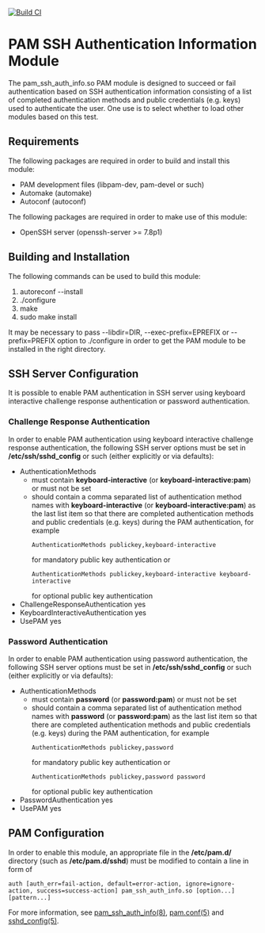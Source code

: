 [![Build CI](https://github.com/eehakkin/pam-ssh-auth-info/actions/workflows/build.yml/badge.svg)](https://github.com/eehakkin/pam-ssh-auth-info/actions/workflows/build.yml)

# PAM SSH Authentication Information Module

The pam_ssh_auth_info.so PAM module is designed to succeed or fail
authentication based on SSH authentication information consisting of a
list of completed authentication methods and public credentials (e.g.
keys) used to authenticate the user.
One use is to select whether to load other modules based on this test.

## Requirements

The following packages are required in order to build and install this
module:

* PAM development files (libpam-dev, pam-devel or such)
* Automake (automake)
* Autoconf (autoconf)

The following packages are required in order to make use of this module:

* OpenSSH server (openssh-server >= 7.8p1)

## Building and Installation

The following commands can be used to build this module:

1. autoreconf --install
2. ./configure
3. make
4. sudo make install

It may be necessary to pass
--libdir=DIR,
--exec-prefix=EPREFIX or
--prefix=PREFIX
option to ./configure in order to get the PAM module to be installed in
the right directory.

## SSH Server Configuration

It is possible to enable PAM authentication in SSH server using
keyboard interactive challenge response authentication or
password authentication.

### Challenge Response Authentication

In order to enable PAM authentication using keyboard interactive
challenge response authentication, the following SSH server options must
be set in **/etc/ssh/sshd_config** or such (either explicitly or via
defaults):

* AuthenticationMethods
  - must contain **keyboard-interactive** (or
    **keyboard-interactive:pam**) or must not be set
  - should contain a comma separated list of authentication method names
    with **keyboard-interactive** (or **keyboard-interactive:pam**) as
    the last list item so that there are completed authentication
    methods and public credentials (e.g. keys) during the PAM
    authentication, for example
    ```
    AuthenticationMethods publickey,keyboard-interactive
    ```
    for mandatory public key authentication or
    ```
    AuthenticationMethods publickey,keyboard-interactive keyboard-interactive
    ```
    for optional public key authentication
* ChallengeResponseAuthentication yes
* KeyboardInteractiveAuthentication yes
* UsePAM yes

### Password Authentication

In order to enable PAM authentication using password authentication,
the following SSH server options must be set in **/etc/ssh/sshd_config**
or such (either explicitly or via defaults):

* AuthenticationMethods
  - must contain **password** (or **password:pam**) or must not be set
  - should contain a comma separated list of authentication method names
    with **password** (or **password:pam**) as the last list item so
    that there are completed authentication methods and public
    credentials (e.g. keys) during the PAM authentication, for example
    ```
    AuthenticationMethods publickey,password
    ```
    for mandatory public key authentication or
    ```
    AuthenticationMethods publickey,password password
    ```
    for optional public key authentication
* PasswordAuthentication yes
* UsePAM yes

## PAM Configuration

In order to enable this module, an appropriate file in
the **/etc/pam.d/** directory (such as **/etc/pam.d/sshd**) must be
modified to contain a line in form of

    auth [auth_err=fail-action, default=error-action, ignore=ignore-action, success=success-action] pam_ssh_auth_info.so [option...] [pattern...]

For more information,
see
[pam_ssh_auth_info(8)](https://github.Eero.Häkkinen.fi/pam-ssh-auth-info),
[pam.conf(5)](https://manpages.debian.org/pam.conf.5) and
[sshd_config(5)](https://manpages.debian.org/sshd_config.5).
